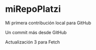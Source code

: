 # miRepoPlatzi

Mi primera contribución local para GitHub

Un commit más desde GitHub

Actualización 3 para Fetch
